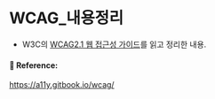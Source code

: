 # WCAG_내용정리

- W3C의 [WCAG2.1 웹 접근성 가이드](https://www.w3.org/WAI/WCAG21/Understanding/)를 읽고 정리한 내용.

#### 📕 Reference:

https://a11y.gitbook.io/wcag/
